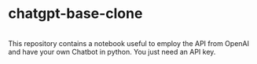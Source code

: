 # chatgpt-base-clone
\
This repository contains a notebook useful to employ the API from OpenAI and have your own Chatbot in python. You just need an API key.
